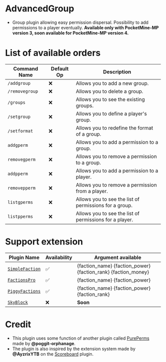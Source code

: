 # AdvancedGroup

- Group plugin allowing easy permission dispersal. Possibility to add permissions to a player eventually. **Available only with PocketMine-MP version 3, soon available for PocketMine-MP version 4.**

# List of available orders

| Command Name   	| Default Op 	| Description                                             	|
|----------------	|------------	|---------------------------------------------------------	|
| `/addgroup`    	| ❌          	| Allows you to add a new group.                          	|
| `/removegroup` 	| ❌          	| Allows you to delete a group.                           	|
| `/groups`      	| ❌          	| Allows you to see the existing groups.                  	|
| `/setgroup`    	| ❌          	| Allows you to define a player's group.                  	|
| `/setformat`   	| ❌          	| Allows you to redefine the format of a group.           	|
| `addgperm`     	| ❌          	| Allows you to add a permission to a group.              	|
| `removegperm`  	| ❌          	| Allows you to remove a permission to a group.           	|
| `addpperm`     	| ❌          	| Allows you to add a permission to a player.             	|
| `removepperm`  	| ❌          	| Allows you to remove a permission from a player.        	|
| `listgperms`   	| ❌          	| Allows you to see the list of permissions for a group.  	|
| `listpperms`   	| ❌          	| Allows you to see the list of permissions for a player. 	|

# Support extension

| Plugin Name         	| Availability 	| Argument available                                            	|
|---------------------	|--------------	|---------------------------------------------------------------	|
| [`SimpleFaction`](https://github.com/AyzrixYTB/SimpleFaction) 	| ✅            	| {faction_name} {faction_power} {faction_rank} {faction_money} 	|
| [`FactionsPro`](https://github.com/AyzrixYTB/SimpleFaction)   	| ✅            	| {faction_name} {faction_power}                                	|
| [`PiggyFactions`](https://github.com/DaPigGuy/PiggyFactions/tree/master) 	| ✅            	| {faction_name} {faction_power} {faction_rank}                 	|
| [`SkyBlock`](https://github.com/andresbytes/SkyBlock/tree/stable)      	| ❌            	| **Soon**                                                      	|

# Credit

- This plugin uses some function of another plugin called [PurePerms](https://github.com/poggit-orphanage/PurePerms/tree/master) made by **@poggit-orphanage**.
- The plugin is also inspired by the extension system made by **@AyzrixYTB** on the [Scoreboard](https://github.com/AyzrixYTB/Scoreboard) plugin.

